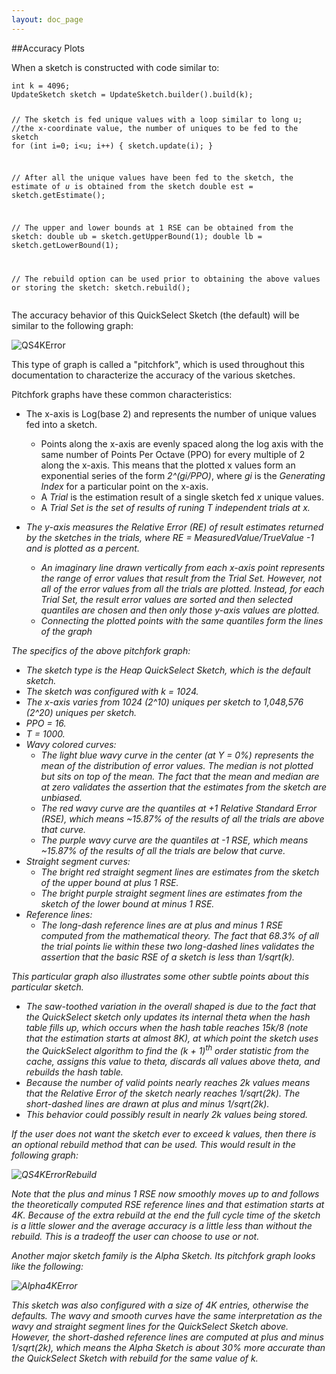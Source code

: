 ```yaml
---
layout: doc_page
---
```


##Accuracy Plots 

When a sketch is constructed with code similar to:  

<div class="highlight"><pre><code class="language-text" data-lang="text">int k = 4096;
UpdateSketch sketch = UpdateSketch.builder().build(k);

// The sketch is fed unique values with a loop similar to
long u; //the x-coordinate value, the number of uniques to be fed to the sketch
for (int i=0; i&lt;u; i++) {
  sketch.update(i);
}

// After all the unique values have been fed to the sketch, the estimate of <i>u</i> is obtained from the sketch
double est = sketch.getEstimate();

// The upper and lower bounds at 1 RSE can be obtained from the sketch:
double ub = sketch.getUpperBound(1);
double lb = sketch.getLowerBound(1);

// The rebuild option can be used prior to obtaining the above values or storing the sketch:
sketch.rebuild();
</code></pre></div> 

The accuracy behavior of this QuickSelect Sketch (the default) will be similar to the following graph:

<img class="doc-img-half" src="{{site.docs_img_dir}}QS4KError.png" alt="QS4KError" /> 

This type of graph is called a "pitchfork", which is used throughout this documentation to characterize the accuracy of the various sketches.

Pitchfork graphs have these common characteristics:

* The x-axis is Log(base 2) and represents the number of unique values fed into a sketch.
  * Points along the x-axis are evenly spaced along the log axis with the same number of Points Per Octave (PPO) for every multiple of 2 along the x-axis.
This means that the plotted x values form an exponential series of the form <i>2^(gi/PPO)</i>, where <i>gi</i> is the <i>Generating Index</i> for a particular point on the x-axis.
  * A <i>Trial</i> is the estimation result of a single sketch fed <i>x</i> unique values.
  * A <i>Trial Set<i> is the set of results of runing <i>T</i> independent trials at <i>x</i>.

* The y-axis measures the Relative Error (RE) of result estimates returned by the sketches in the trials, where <i>RE = MeasuredValue/TrueValue -1</i> and is plotted as a percent. 
  * An imaginary line drawn vertically from each x-axis point represents the range of error values that result from the Trial Set.  However, not all of the error values from all the trials are plotted. Instead, for each Trial Set, the result error values are sorted and then selected quantiles are chosen and then only those y-axis values are plotted. 
  * Connecting the plotted points with the same quantiles form the lines of the graph


The specifics of the above pitchfork graph:

* The sketch type is the Heap QuickSelect Sketch, which is the default sketch.
* The sketch was configured with <i>k = 1024</i>.
* The x-axis varies from 1024 (2^10) uniques per sketch to 1,048,576 (2^20) uniques per sketch. 
* PPO = 16.
* T = 1000.
* Wavy colored curves:
  * The light blue wavy curve in the center (at Y = 0%) represents the mean of the distribution of error values.  The median is not plotted but sits on top of the mean. The fact that the mean and median are at zero validates the assertion that the estimates from the sketch are <i>unbiased</i>.
  * The red wavy curve are the quantiles at +1 <i>Relative Standard Error</i> (RSE), which means ~15.87% of the results of all the trials are above that curve.
  * The purple wavy curve are the quantiles at -1 RSE, which means ~15.87% of the results of all the trials are below that curve.
* Straight segment curves:
  * The bright red straight segment lines are estimates from the sketch of the upper bound at plus 1 RSE. 
  * The bright purple straight segment lines are estimates from the sketch of the lower bound at minus 1 RSE.
* Reference lines:
  * The long-dash reference lines are at plus and minus 1 RSE computed from the mathematical theory. The fact that 68.3% of all the trial points lie within these two long-dashed lines validates the assertion that the basic RSE of a sketch is less than <i>1/sqrt(k)</i>.
  
This particular graph also illustrates some other subtle points about this particular sketch.

* The saw-toothed variation in the overall shaped is due to the fact that the QuickSelect sketch only updates its internal theta when the hash table fills up, which occurs when the hash table reaches <i>15k/8</i> (note that the estimation starts at almost 8K), at which point the sketch uses the QuickSelect algorithm to find the <i>(k + 1)</i><sup>th</sup> order statistic from the cache, assigns this value to theta, discards all values above theta, and rebuilds the hash table.  
* Because the number of valid points nearly reaches <i>2k</i> values means that the Relative Error of the sketch nearly reaches <i>1/sqrt(2k)</i>. The short-dashed lines are drawn at plus and minus <i>1/sqrt(2k)</i>. 
* This behavior could possibly result in nearly <i>2k</i> values being stored.

If the user does not want the sketch ever to exceed <i>k</i> values, then there is an optional rebuild method that can be used.
This would result in the following graph:

<img class="doc-img-half" src="{{site.docs_img_dir}}QS4KErrorRebuild.png" alt="QS4KErrorRebuild" />

Note that the plus and minus 1 RSE now smoothly moves up to and follows the theoretically computed RSE reference lines and that estimation starts at 4K.  Because of the extra rebuild at the end the full cycle time of the sketch is a little slower and the average accuracy is a little less than without the rebuild.  This is a tradeoff the user can choose to use or not.

Another major sketch family is the Alpha Sketch.  Its pitchfork graph looks like the following:

<img class="doc-img-half" src="{{site.docs_img_dir}}Alpha4KError.png" alt="Alpha4KError" /> 

This sketch was also configured with a size of 4K entries, otherwise the defaults.
The wavy and smooth curves have the same interpretation as the wavy and straight segment lines for the QuickSelect Sketch above.
However, the short-dashed reference lines are computed at plus and minus <i>1/sqrt(2k)</i>, which means the Alpha Sketch is about 30% more accurate than the QuickSelect Sketch with rebuild for the same value of <i>k</i>.
